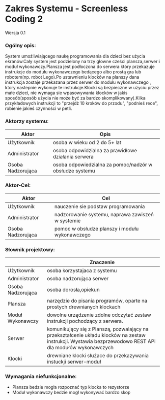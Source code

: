 # Zakres Systemu - Screenless Coding 2

Wersja 0.1

### Ogólny opis:
System umożliwiającego naukę programowania dla dzieci bez użycia ekranów.Cały system jest podzielony na trzy głowne cześci plansza,serwer i moduł wykonawczy.Plansza jest podłoczona do serwera który przekazuje  instrukcje do modułu wykonawczego bedącego albo prostą gra lub robotem(np. robot Lego).Po ustawnieniu klocków na planszy dana instrukcja zostaje przekazana przez serwer do modułu wykonawczego , ktory nastepnie wykonuje te instrukcje.Klocki są bezpieczne w użyciu przez małe dzieci, nie wymaga sie wpasowywania klocków  w jakis sposób(sposób użycia nie może być za bardzo skomplikowany).Kilka przykładowych instrukcji to "przejdż 10 kroków do przodu", "podnieś rece", robienie jakieś czynności w petli.

### Aktorzy systemu:

| Aktor             | Opis |
|-------------------|------|
| Użytkownik        |   osoba w wieku od 2 do 5+ lat  |
| Administrator     | osoba odpowidzialna za prawidłowe działania serwera     |
| Osoba Nadzorująca | osoba odpowiedzialna za pomoc/nadzór w obsłudze systemu     |

### Aktor-Cel:
| Aktor             | Cel |
|-------------------|-----|
| Użytkownik        | nauczenie sie podstaw programowania    |
| Administrator     | nadzorowanie systemu, naprawa zawiszeń w systemie    |
| Osoba Nadzorująca | pomoc w obsłudze planszy i modułu wykonawczego    |


### Słownik projektowy:
|                   | Znaczenie |
|-------------------|-----------|
| Użytkownik        |  osoba korzystajaca z systemu         |
| Administrator     |  osoba nadzorująca serwer         |
| Osoba Nadzorująca |  osoba dorosła,opiekun         |
| Plansza           |   narzędzie do pisania programów, oparte na prostych drewnianych klockach        |
| Moduł Wykonawczy  |  dowolne urządzenie zdolne odczytać zestaw instrukcji pochodzący z serwera.         |
| Serwer            | komunikujący się z Planszą, pozwalający na przekształcenie układu klocków na zestaw instrukcji. Wystawia bezprzewodowo REST API dla modułów        wykonawczych          |
|  Klocki               | drewniane klocki służace do przekazywania instuckji serwer-moduł          | 

### Wymagania niefunkcjonalne:

* Plansza bedzie mogła rozpoznać typ klocka to rezystorze 
* Moduł wykonawczy bedzie mogł wykonywać bardzo skop 
